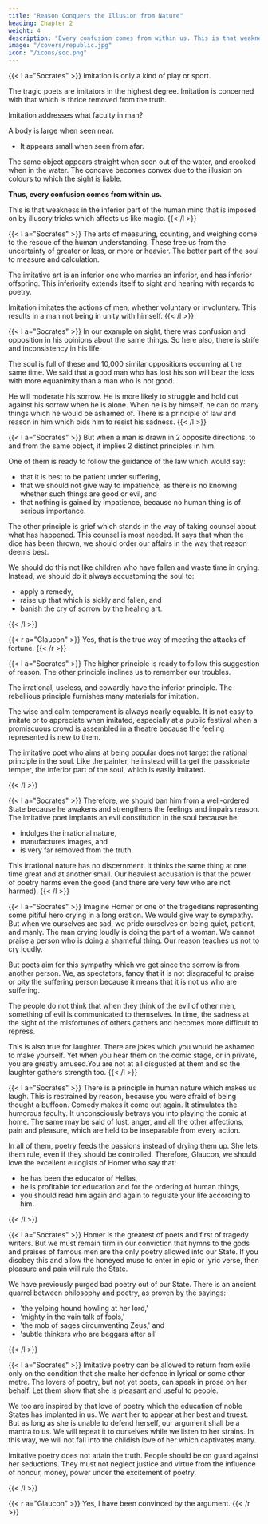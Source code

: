 ```yaml
---
title: "Reason Conquers the Illusion from Nature"
heading: Chapter 2
weight: 4
description: "Every confusion comes from within us. This is that weakness in the inferior part of the human mind that is imposed on by illusory tricks"
image: "/covers/republic.jpg"
icon: "/icons/soc.png"
---
```



{{< l a="Socrates" >}}
Imitation is only a kind of play or sport. 

The tragic poets are imitators in the highest degree. Imitation is concerned with that which is thrice removed from the truth. 

Imitation addresses what faculty in man?

A body is large when seen near. 
- It appears small when seen from afar. 

The same object appears straight when seen out of the water, and crooked when in the water. The concave becomes convex due to the illusion on colours to which the sight is liable.

**Thus, every confusion comes from within us.**

This is that weakness in the inferior part of the human mind that is imposed on by illusory tricks which affects us like magic. <!--   the art of conjuring and deceiving by light and shadow and other ingenious devices imposes. It has an effect upon us . -->
{{< /l >}}


{{< l a="Socrates" >}}
The arts of measuring, counting, and weighing come to the rescue of the human understanding. These free us from the uncertainty of greater or less, or more or heavier. The better part of the soul to measure and calculation.
<!-- They give ground to calculation, measure, and weight. This surely is the work of the calculating and rational principle in the soul. When this principle measures and certifies that some things are equal, or that some are greater or less than others, there occurs an apparent contradiction. But we said that such a contradiction is impossible. -->

<!-- The same faculty cannot have contrary opinions at the same time about the same thing. This means that the part of the soul which has an opinion contrary to measure is not the same with that part which has an opinion in accordance with measure.  -->
<!-- That which is opposed to them is the inferior part. This was the conclusion that I was seeking when I said that painting and imitation are far removed from truth. They are the companions and friends of a principle within us which is equally removed from reason. They have no true or healthy aim. -->

The imitative art is an inferior one who marries an inferior, and has inferior offspring. This inferiority extends itself to sight and hearing with regards to poetry. 

Imitation imitates the actions of men, whether voluntary or involuntary. This results in a man not being in unity with himself.
{{< /l >}}

<!-- {{< r a="Glaucon" >}} Probably the same would be true of poetry.{{< /l >}} {{< l a="Socrates" >}} -->

<!-- Do not rely on a probability derived from the analogy of painting. Is the faculty concerned with which poetical imitation good or bad? -->
<!-- They then imagine that a good or bad result has ensued. They then rejoice or sorrow accordingly. But in all this variety of circumstances, is the man at ? -->
  

{{< l a="Socrates" >}}
In our example on sight, there was confusion and opposition in his opinions about the same things. So here also, there is strife and inconsistency in his life.

The soul is full of these and 10,000 similar oppositions occurring at the same time. We said that a good man who has lost his son will bear the loss with more equanimity than a man who is not good.

He will moderate his sorrow. He is more likely to struggle and hold out against his sorrow when he is alone. When he is by himself, he can do many things which he would be ashamed of. There is a principle of law and reason in him which bids him to resist his sadness. <!-- , as well as a feeling of his misfortune which is forcing him to indulge his sorrow. --> 
{{< /l >}}


{{< l a="Socrates" >}}
But when a man is drawn in 2 opposite directions, to and from the same object, it implies 2 distinct principles in him. 

One of them is ready to follow the guidance of the law which would say:

- that it is best to be patient under suffering,
- that we should not give way to impatience, as there is no knowing whether such things are good or evil, and
- that nothing is gained by impatience, because no human thing is of serious importance.


The other principle is grief which stands in the way of taking counsel about what has happened. This counsel is most needed. It says that when the dice has been thrown, we should order our affairs in the way that reason deems best. 

We should do this not like children who have fallen and waste time in crying. Instead, we should do it always accustoming the soul to:

- apply a remedy,
- raise up that which is sickly and fallen, and
- banish the cry of sorrow by the healing art.

{{< /l >}}

{{< r a="Glaucon" >}}
Yes, that is the true way of meeting the attacks of fortune.
{{< /r >}}

{{< l a="Socrates" >}}
The higher principle is ready to follow this suggestion of reason. The other principle inclines us to remember our troubles. 

The irrational, useless, and cowardly have the inferior principle. The rebellious principle furnishes many materials for imitation.

The wise and calm temperament is always nearly equable. It is not easy to imitate or to appreciate when imitated, especially at a public festival when a promiscuous crowd is assembled in a theatre because the feeling represented is new to them. 

The imitative poet who aims at being popular does not target the rational principle in the soul. Like the painter, he instead will target the passionate temper, the inferior part of the soul, which is easily imitated.
<!-- We can place him beside the painter, for he is like him in two ways:

- His creations have an inferior degree of truth.
- He is also concerned with an .
 -->
{{< /l >}}


{{< l a="Socrates" >}}
Therefore, we should ban him from a well-ordered State because he awakens and strengthens the feelings and impairs reason. The imitative poet implants an evil constitution in the soul because he:

- indulges the irrational nature,
- manufactures images, and
- is very far removed from the truth.


This irrational nature has no discernment. It thinks the same thing at one time great and at another small. Our heaviest accusation is that the power of poetry harms even the good (and there are very few who are not harmed).
{{< /l >}}


{{< l a="Socrates" >}}
Imagine Homer or one of the tragedians representing some pitiful hero crying in a long oration. We would give way to sympathy. But when we ourselves are sad, we pride ourselves on being quiet, patient, and manly. The man crying loudly is doing the part of a woman. We cannot praise a person who is doing a shameful thing. Our reason teaches us not to cry loudly. 

But poets aim for this sympathy which we get since the sorrow is from another person. We, as spectators, fancy that it is not disgraceful to praise or pity the suffering person because it means that it is not us who are suffering. 

<!-- But this is reasonable if you consider that when in misfortune, we feel a natural hunger and desire to relieve our sorrow by weeping and lamentation.
This feeling is kept under control in our own calamities and is satisfied and delighted by the .
 -->
<!-- The better nature in each of us is not sufficiently trained by reason or habit -->

<!-- It allows the sympathetic element to break loose because 

He thinks that the pleasure is a gain.
Why should he be supercilious and lose this gain and the poem too?
 -->

The people do not think that when they think of the evil of other men, something of evil is communicated to themselves. In time, the sadness at the sight of the misfortunes of others gathers and becomes more difficult to repress.

This is also true for laughter. There are jokes which you would be ashamed to make yourself. Yet when you hear them on the comic stage, or in private, you are greatly amused.You are not at all disgusted at them and so the laughter gathers strength too. 
{{< /l >}}


{{< l a="Socrates" >}}
There is a principle in human nature which makes us laugh. This is restrained by reason, because you were afraid of being thought a buffoon. Comedy makes it come out again. It stimulates the humorous faculty. It unconsciously betrays you into playing the comic at home. The same may be said of lust, anger, and all the other affections, pain and pleasure, which are held to be inseparable from every action.

In all of them, poetry feeds the passions instead of drying them up. She lets them rule, even if they should be controlled. Therefore, Glaucon, we should love the excellent eulogists of Homer who say that:

- he has been the educator of Hellas,
- he is profitable for education and for the ordering of human things,
- you should read him again and again to regulate your life according to him.

{{< /l >}}


{{< l a="Socrates" >}}
Homer is the greatest of poets and first of tragedy writers. But we must remain firm in our conviction that hymns to the gods and praises of famous men are the only poetry allowed into our State. If you disobey this and allow the honeyed muse to enter in epic or lyric verse, then pleasure and pain will rule the State.

<!-- Our current defense shows the reasonableness of that purgation. Back then, reason constrained us from being harsh to bad poetry. -->

We have previously purged bad poetry out of our State. There is an ancient quarrel between philosophy and poetry, as proven by the sayings:

- 'the yelping hound howling at her lord,'
- 'mighty in the vain talk of fools,'
- 'the mob of sages circumventing Zeus,' and
- 'subtle thinkers who are beggars after all'

{{< /l >}}
<!-- There are innumerable other signs of ancient enmity between them. If the arts of imitation can prove her title to exist in a well-ordered State, then we shall be delighted to receive her. We are very conscious of her charms. But we may not on that account betray the truth. --> 



{{< l a="Socrates" >}}
Imitative poetry can be allowed to return from exile only on the condition that she make her defence in lyrical or some other metre. The lovers of poetry, but not yet poets, can speak in prose on her behalf. Let them show that she is pleasant and useful to people.

<!-- If this is proven, then we shall surely be the gainers if there is a use in poetry as well as a delight.
People restrain themselves when they think their desires are opposed to their interests.
In the same way, we must give up poetry, with a struggle. -->

We too are inspired by that love of poetry which the education of noble States has implanted in us. We want her to appear at her best and truest. But as long as she is unable to defend herself, our argument shall be a mantra to us. We will repeat it to ourselves while we listen to her strains. In this way, we will not fall into the childish love of her which captivates many.

Imitative poetry does not attain the truth. People should be on guard against her seductions. They must not neglect justice and virtue from the influence of honour, money, power under the excitement of poetry.
<!-- He who listens to poetry, fearing for the safety of the city within him, .
He should make our words his law.
For great is the issue at stake if  -->
{{< /l >}}

{{< r a="Glaucon" >}}
Yes, I have been convinced by the argument.
{{< /r >}}
